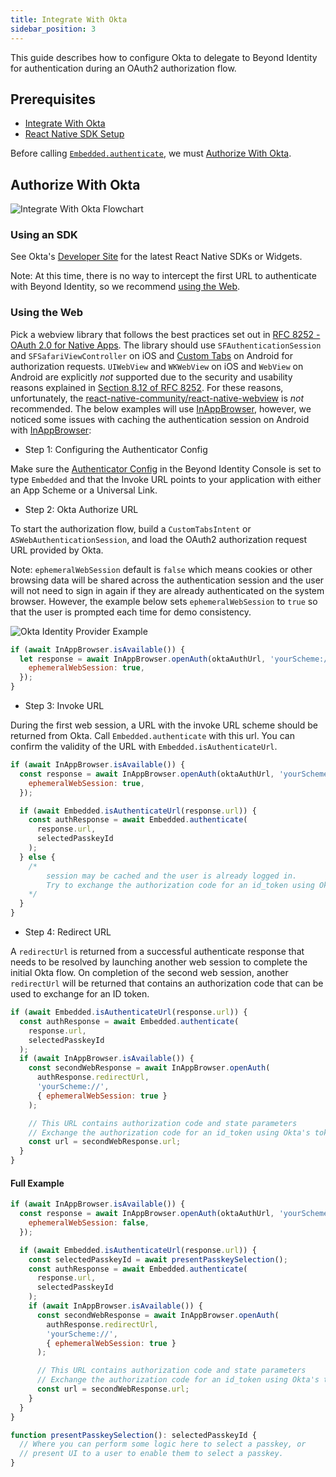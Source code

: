 ```yaml
---
title: Integrate With Okta
sidebar_position: 3
---
```


This guide describes how to configure Okta to delegate to Beyond Identity for authentication during an OAuth2 authorization flow.

## Prerequisites

- [Integrate With Okta](/guides/sso-integrations/integrate-with-okta)
- [React Native SDK Setup](/docs/v1/workflows/sdk-setup?sdks=reactnative)

Before calling [`Embedded.authenticate`](/docs/v1/workflows/sdk-setup?sdks=reactnative#authentication), we must [Authorize With Okta](#authorize-with-okta).

## Authorize With Okta

![Integrate With Okta Flowchart](../screenshots/Integrate%20With%20Okta%20Flowchart.png)

### Using an SDK

See Okta's [Developer Site](https://developer.okta.com/code/#mobile-native) for the latest React Native SDKs or Widgets.

Note: At this time, there is no way to intercept the first URL to authenticate with Beyond Identity, so we recommend [using the Web](#using-the-web).

### Using the Web

Pick a webview library that follows the best practices set out in [RFC 8252 - OAuth 2.0 for Native Apps](https://tools.ietf.org/html/rfc8252). The library should use `SFAuthenticationSession` and `SFSafariViewController` on iOS and [Custom Tabs](https://developer.chrome.com/multidevice/android/customtabs) on Android for authorization requests. `UIWebView` and `WKWebView` on iOS and `WebView` on Android are explicitly _not_ supported due to the security and usability reasons explained in [Section 8.12 of RFC 8252](https://tools.ietf.org/html/rfc8252#section-8.12). For these reasons, unfortunately, the [react-native-community/react-native-webview](https://github.com/react-native-community/react-native-webview) is _not_ recommended. The below examples will use [InAppBrowser](https://github.com/proyecto26/react-native-inappbrowser), however, we noticed some issues with caching the authentication session on Android with [InAppBrowser](https://github.com/proyecto26/react-native-inappbrowser):

- Step 1: Configuring the Authenticator Config

Make sure the [Authenticator Config](/docs/v1/platform-overview/authenticator-config#embedded) in the Beyond Identity Console is set to type `Embedded` and that the Invoke URL points to your application with either an App Scheme or a Universal Link.

- Step 2: Okta Authorize URL

To start the authorization flow, build a `CustomTabsIntent` or `ASWebAuthenticationSession`, and load the OAuth2 authorization request URL provided by Okta.

Note: `ephemeralWebSession` default is `false` which means cookies or other browsing data will be shared across the authentication session and the user will not need to sign in again if they are already authenticated on the system browser. However, the example below sets `ephemeralWebSession` to `true` so that the user is prompted each time for demo consistency.

![Okta Identity Provider Example](../screenshots/Okta%20Identity%20Provider%20Example.png)

```javascript
if (await InAppBrowser.isAvailable()) {
  let response = await InAppBrowser.openAuth(oktaAuthUrl, 'yourScheme://', {
    ephemeralWebSession: true,
  });
}
```

- Step 3: Invoke URL

During the first web session, a URL with the invoke URL scheme should be returned from Okta.
Call `Embedded.authenticate` with this url. You can confirm the validity of the URL with `Embedded.isAuthenticateUrl`.

```javascript
if (await InAppBrowser.isAvailable()) {
  const response = await InAppBrowser.openAuth(oktaAuthUrl, 'yourScheme://', {
    ephemeralWebSession: true,
  });

  if (await Embedded.isAuthenticateUrl(response.url)) {
    const authResponse = await Embedded.authenticate(
      response.url,
      selectedPasskeyId
    );
  } else {
    /*
        session may be cached and the user is already logged in.
        Try to exchange the authorization code for an id_token using Okta's token endpoint.
    */
  }
}
```

- Step 4: Redirect URL

A `redirectUrl` is returned from a successful authenticate response that needs to be resolved by launching another web session to complete the initial Okta flow. On completion of the second web session, another `redirectUrl` will be returned that contains an authorization code that can be used to exchange for an ID token.

```javascript
if (await Embedded.isAuthenticateUrl(response.url)) {
  const authResponse = await Embedded.authenticate(
    response.url,
    selectedPasskeyId
  );
  if (await InAppBrowser.isAvailable()) {
    const secondWebResponse = await InAppBrowser.openAuth(
      authResponse.redirectUrl,
      'yourScheme://',
      { ephemeralWebSession: true }
    );

    // This URL contains authorization code and state parameters
    // Exchange the authorization code for an id_token using Okta's token endpoint.
    const url = secondWebResponse.url;
  }
}
```

#### Full Example

```javascript
if (await InAppBrowser.isAvailable()) {
  const response = await InAppBrowser.openAuth(oktaAuthUrl, 'yourScheme://', {
    ephemeralWebSession: false,
  });

  if (await Embedded.isAuthenticateUrl(response.url)) {
    const selectedPasskeyId = await presentPasskeySelection();
    const authResponse = await Embedded.authenticate(
      response.url,
      selectedPasskeyId
    );
    if (await InAppBrowser.isAvailable()) {
      const secondWebResponse = await InAppBrowser.openAuth(
        authResponse.redirectUrl,
        'yourScheme://',
        { ephemeralWebSession: true }
      );

      // This URL contains authorization code and state parameters
      // Exchange the authorization code for an id_token using Okta's token endpoint.
      const url = secondWebResponse.url;
    }
  }
}

function presentPasskeySelection(): selectedPasskeyId {
  // Where you can perform some logic here to select a passkey, or
  // present UI to a user to enable them to select a passkey.
}
```
